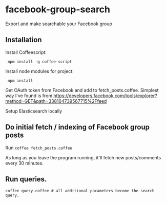 facebook-group-search
=====================

Export and make searchable your Facebook group

## Installation

Install Coffeescript:

     npm install -g coffee-script

Install node modules for project:

     npm install

Get OAuth token from Facebook and add to fetch_posts.coffee. Simplest way I've found is from
https://developers.facebook.com/tools/explorer?method=GET&path=338164739567715%2Ffeed

Setup Elasticsearch locally

## Do initial fetch / indexing of Facebook group posts
Run ````coffee fetch_posts.coffee````

As long as you leave the program running, it'll fetch new posts/comments every
30 minutes.

## Run queries.
    coffee query.coffee # all additional parameters become the search query.
